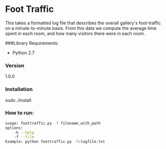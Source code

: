 
# Foot Traffic

This takes a formatted log file that describes the overall gallery's foot-traffic on a minute-to-minute basis. From this data we compute the average time spent in each room, and how many visitors there were in each room.

###Library Requirements:
  - Python 2.7

### Version
1.0.0

### Installation
sudo ./install

### How to run:

```sh
usage: foottraffic.py -f filename_with_path
options:
    -h --help
    -f --file
Example: python foottraffic.py -f=logfile.txt
